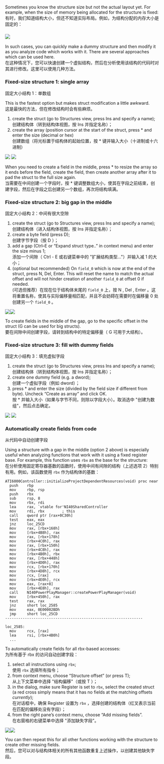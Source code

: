 Sometimes you know the structure size but not the actual layout yet. For example, when the size of memory being allocated for the structure is fixed:  
有时，我们知道结构大小，但还不知道实际布局。例如，为结构分配的内存大小是固定的：

### ![](assets/2020/10/strsize1.png)

In such cases, you can quickly make a dummy structure and then modify it as you analyze code which works with it. There are several approaches which can be used here.  
在这种情况下，您可以快速创建一个虚拟结构，然后在分析使用该结构的代码时对其进行修改。这里可以使用几种方法。

### Fixed-size structure 1: single array  
固定大小结构 1：单数组

This is the fastest option but makes struct modification a little awkward.  
这是最快的方法，但在修改结构时会有些麻烦。

1.  create the struct (go to Structures view, press Ins and specify a name);  
    创建结构体（转到结构体视图，按 Ins 并指定名称）；
2.  create the array (position cursor at the start of the struct, press * and enter the size (decimal or hex)  
    创建数组（将光标置于结构体的起始位置，按 * 键并输入大小（十进制或十六进制）

![](assets/2020/10/strsize2-e1603441294648.png) ![](assets/2020/10/strsize3.png)

When you need to create a field in the middle, press * to resize the array so it ends before the field, create the field, then create another array after it to pad the struct to the full size again.  
当需要在中间创建一个字段时，按 * 键调整数组大小，使其在字段之前结束，创建字段，然后在字段之后创建另一个数组，再次将结构填满。

### Fixed-size structure 2: big gap in the middle  
固定大小结构 2：中间有很大空隙

1.  create the struct (go to Structures view, press Ins and specify a name);  
    创建结构体（进入结构体视图，按 Ins 并指定名称）；
2.  create a byte field (press D);  
    创建字节字段（按 D ）；
3.  add a gap (Ctrl–E or “Expand struct type..” in context menu) and enter the size minus 1;  
    添加一个间隙（ Ctrl - E 或右键菜单中的 "扩展结构类型..."）并输入减 1 的大小；
4.  (optional but recommended) On `field_0` which is now at the end of the struct, press N, Del, Enter. This will reset the name to match the actual offset and will not hinder creation of another `field_0` at offset 0 if needed.  
    (可选但推荐）在现在位于结构体末尾的 `field_0` 上，按 N , Del , Enter 。这将重置名称，使其与实际偏移量相匹配，并且不会妨碍在需要时在偏移量 0 处创建另一个 `field_0` 。

![](assets/2020/10/strsize4.png)![](assets/2020/10/strsize5.png)

To create fields in the middle of the gap, go to the specific offset in the struct (G can be used for big structs).  
要在间隙中间创建字段，请转到结构中的特定偏移量（ G 可用于大结构）。

### Fixed-size structure 3: fill with dummy fields  
固定大小结构 3：填充虚拟字段

1.  create the struct (go to Structures view, press Ins and specify a name);  
    创建结构体（转到结构体视图，按 Ins 并指定名称）；
2.  create one dummy field (e.g. a dword);  
    创建一个虚拟字段（例如 dword）；
3.  press * and enter the size (divided by the field size if different from byte). Uncheck “Create as array” and click OK.  
    按 * 并输入大小（如果与字节不同，则除以字段大小）。取消选中 "创建为数组"，然后点击确定。

![](assets/2020/10/strsize6.png) ![](assets/2020/10/strsize7-e1603443371279.png)

### Automatically create fields from code  
从代码中自动创建字段

Using a structure with a gap in the middle (option 2 above) is especially useful when analyzing functions that work with it using a fixed register base. For example, this function uses `rbx` as the base for the structure:  
在分析使用固定寄存器基数的函数时，使用中间有间隙的结构（上述选项 2）特别有用。例如，该函数使用 `rbx` 作为结构体的基数：

```
ATI6000Controller::initializeProjectDependentResources(void) proc near
  push    rbp
  mov     rbp, rsp
  push    rbx
  sub     rsp, 8
  mov     rbx, rdi
  lea     rax, `vtable for'NI40SharedController
  mov     rdi, rbx        ; this
  call    qword ptr [rax+0C30h]
  test    eax, eax
  jnz     loc_25CD
  mov     rax, [rbx+168h]
  mov     [rbx+4B8h], rax
  mov     rax, [rbx+178h]
  mov     [rbx+4C0h], rax
  mov     rax, [rbx+150h]
  mov     [rbx+4C8h], rax
  mov     [rbx+4B0h], rbx
  mov     rax, [rbx+448h]
  mov     [rbx+4D0h], rax
  mov     rcx, [rbx+170h]
  mov     [rbx+4D8h], rcx
  mov     rcx, [rax]
  mov     [rbx+4E0h], rcx
  mov     eax, [rax+8]
  mov     [rbx+4E8h], rax
  call    NI40PowerPlayManager::createPowerPlayManager(void)
  mov     [rbx+450h], rax
  test    rax, rax
  jnz     short loc_2585
  mov     eax, 0E00002BDh
  jmp     short loc_25CD
---------------------------------------------------------------

loc_2585:
  mov     rcx, [rax]
  lea     rsi, [rbx+4B0h]
  ...
```

To automatically create fields for all rbx-based accesses:  
为所有基于 rbx 的访问自动创建字段：

1.  select all instructions using `rbx`;  
    使用 `rbx` 选择所有指令；
2.  from context menu, choose “Structure offset” (or press T);  
    从上下文菜单中选择 "结构偏移"（或按 T ）；
3.  in the dialog, make sure Register is set to `rbx`, select the created struct (a red cross simply means that it has no fields at the matching offsets _currently_);  
    在对话框中，确保 Register 设置为 `rbx` ，选择创建的结构体（红叉表示当前在匹配的偏移处没有字段）；
4.  from the right pane’s context menu, choose “Add missing fields”.  
    在右窗格的右键菜单中选择 "添加缺失字段"。

![](assets/2020/10/strsize8.png)![](assets/2020/10/strsize9.png)

You can then repeat this for all other functions working with the structure to create other missing fields.  
然后，您可以对与结构体相关的所有其他函数重复上述操作，以创建其他缺失字段。